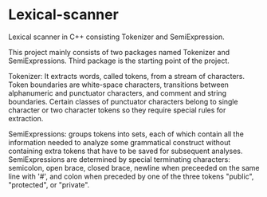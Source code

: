# Lexical-scanner
Lexical scanner in C++ consisting Tokenizer and SemiExpression.

This project mainly consists of two packages named Tokenizer and SemiExpressions.
Third package is the starting point of the project.

Tokenizer:
It extracts words, called tokens, from a stream of characters. Token boundaries are white-space characters, transitions between alphanumeric and punctuator characters, and comment and string boundaries. Certain classes of punctuator characters belong to single character or two character tokens so they require special rules for extraction.

SemiExpressions:
groups tokens into sets, each of which contain all the information needed to analyze some grammatical construct without containing extra tokens that have to be saved for subsequent analyses. SemiExpressions are determined by special terminating characters: semicolon, open brace, closed brace, newline when preceeded on the same line with '#', and colon when preceded by one of the three tokens "public", "protected", or "private".
